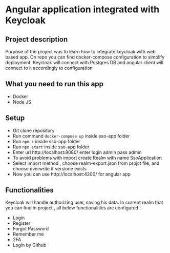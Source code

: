 # Angular application integrated with Keycloak

## Project description

Purpose of the project was to learn how to integrate keycloak with web based app. On repo you can find docker-compose
configuration
to simplify deployment. Keycloak will connect with Postgres DB and angular client will connect to it accordingly to
configuration

## What you need to run this app

   * Docker
   * Node JS


## Setup

   * Git clone repository
   * Run command `docker-compose up` inside sso-app folder
   * Run `npm i` inside sso-app folder
   * Run `npm start` inside sso-app folder
   * Enter url http://localhost:8080/ enter login admin pass admin 
   * To avoid problems with import create Realm with name SsoApplication
   * Select import method , choose realm-export.json from projct file, and choose overwrite if versione exists
   * Now you can use http://localhost:4200/ for angular app

## Functionalities

Keycloak will handle authorizing user, saving his data. In current realm that you can find in project , all below functionalities are configured :

   * Login
   * Register
   * Forgot Password
   * Remember me
   * 2FA 
   * Login by Github
